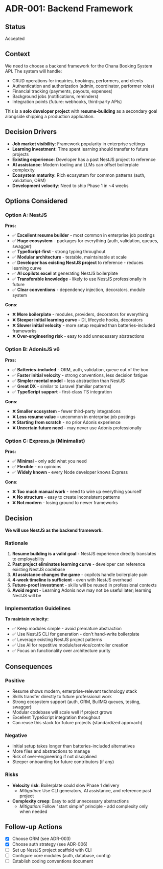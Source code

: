 # ADR-001: Backend Framework

## Status

Accepted

## Context

We need to choose a backend framework for the Ohana Booking System API. The system will handle:

- CRUD operations for inquiries, bookings, performers, and clients
- Authentication and authorization (admin, coordinator, performer roles)
- Financial tracking (payments, payouts, expenses)
- Background jobs (notifications, reminders)
- Integration points (future: webhooks, third-party APIs)

This is a **solo developer project** with **resume-building** as a secondary goal alongside shipping a production application.

## Decision Drivers

- **Job market visibility**: Framework popularity in enterprise settings
- **Learning investment**: Time spent learning should transfer to future projects
- **Existing experience**: Developer has a past NestJS project to reference
- **AI assistance**: Modern tooling and LLMs can offset boilerplate complexity
- **Ecosystem maturity**: Rich ecosystem for common patterns (auth, validation, ORM)
- **Development velocity**: Need to ship Phase 1 in ~4 weeks

## Options Considered

### Option A: NestJS

**Pros:**

- ✅ **Excellent resume builder** - most common in enterprise job postings
- ✅ **Huge ecosystem** - packages for everything (auth, validation, queues, swagger)
- ✅ **TypeScript-first** - strong typing throughout
- ✅ **Modular architecture** - testable, maintainable at scale
- ✅ **Developer has existing NestJS project** to reference - reduces learning curve
- ✅ **AI copilots excel** at generating NestJS boilerplate
- ✅ **Transferable knowledge** - likely to use NestJS professionally in future
- ✅ **Clear conventions** - dependency injection, decorators, module system

**Cons:**

- ❌ **More boilerplate** - modules, providers, decorators for everything
- ❌ **Steeper initial learning curve** - DI, lifecycle hooks, decorators
- ❌ **Slower initial velocity** - more setup required than batteries-included frameworks
- ❌ **Over-engineering risk** - easy to add unnecessary abstractions

### Option B: AdonisJS v6

**Pros:**

- ✅ **Batteries-included** - ORM, auth, validation, queue out of the box
- ✅ **Faster initial velocity** - strong conventions, less decision fatigue
- ✅ **Simpler mental model** - less abstraction than NestJS
- ✅ **Great DX** - similar to Laravel (familiar patterns)
- ✅ **TypeScript support** - first-class TS integration

**Cons:**

- ❌ **Smaller ecosystem** - fewer third-party integrations
- ❌ **Less resume value** - uncommon in enterprise job postings
- ❌ **Starting from scratch** - no prior Adonis experience
- ❌ **Uncertain future need** - may never use Adonis professionally

### Option C: Express.js (Minimalist)

**Pros:**

- ✅ **Minimal** - only add what you need
- ✅ **Flexible** - no opinions
- ✅ **Widely known** - every Node developer knows Express

**Cons:**

- ❌ **Too much manual work** - need to wire up everything yourself
- ❌ **No structure** - easy to create inconsistent patterns
- ❌ **Not modern** - losing ground to newer frameworks

## Decision

**We will use NestJS as the backend framework.**

### Rationale

1. **Resume building is a valid goal** - NestJS experience directly translates to employability
2. **Past project eliminates learning curve** - developer can reference existing NestJS codebase
3. **AI assistance changes the game** - copilots handle boilerplate pain
4. **4-week timeline is sufficient** - even with NestJS overhead
5. **Future-proof investment** - skills will be reused in professional contexts
6. **Avoid regret** - Learning Adonis now may not be useful later; learning NestJS will be

### Implementation Guidelines

**To maintain velocity:**

- ✅ Keep modules simple - avoid premature abstraction
- ✅ Use NestJS CLI for generation - don't hand-write boilerplate
- ✅ Leverage existing NestJS project patterns
- ✅ Use AI for repetitive module/service/controller creation
- ✅ Focus on functionality over architecture purity

## Consequences

### Positive

- Resume shows modern, enterprise-relevant technology stack
- Skills transfer directly to future professional work
- Strong ecosystem support (auth, ORM, BullMQ queues, testing, swagger)
- Modular codebase will scale well if project grows
- Excellent TypeScript integration throughout
- Can reuse this stack for future projects (standardized approach)

### Negative

- Initial setup takes longer than batteries-included alternatives
- More files and abstractions to manage
- Risk of over-engineering if not disciplined
- Steeper onboarding for future contributors (if any)

### Risks

- **Velocity risk**: Boilerplate could slow Phase 1 delivery
  - _Mitigation_: Use CLI generators, AI assistance, and reference past project
- **Complexity creep**: Easy to add unnecessary abstractions
  - _Mitigation_: Follow "start simple" principle - add complexity only when needed

## Follow-up Actions

- [x] Choose ORM (see ADR-003)
- [x] Choose auth strategy (see ADR-006)
- [ ] Set up NestJS project scaffold with CLI
- [ ] Configure core modules (auth, database, config)
- [ ] Establish coding conventions document
